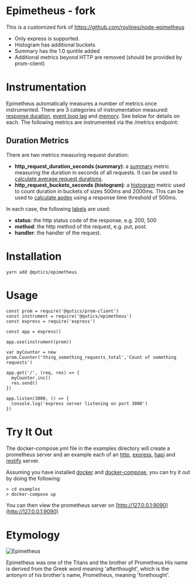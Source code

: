 # Epimetheus - fork
This is a customized fork of https://github.com/roylines/node-epimetheus

- Only express is supported.
- Histogram has additional buckets
- Summary has the 1.0 quntile added
- Additional metrics beyond HTTP are removed (should be provided by prom-client)

# Instrumentation

Epimetheus automatically measures a number of metrics once instrumented. There are 3 categories of instrumentation measured: [response duration](#duration), [event loop lag](#lag) and [memory](#memory). See below for details on each.
The following metrics are instrumented via the /metrics endpoint:

## <a name="duration"></a> Duration Metrics
There are two metrics measuring request duration:

- **http\_request\_duration\_seconds (summary)**: a [summary](https://prometheus.io/docs/concepts/metric_types/#summary) metric measuring the duration in seconds of all requests. It can be used to [calculate average request durations](https://prometheus.io/docs/practices/histograms/#count-and-sum-of-observations).
- **http\_request\_buckets\_seconds (histogram)**: a [histogram](https://prometheus.io/docs/concepts/metric_types/#histogram) metric used to count duration in buckets of sizes 500ms and 2000ms. This can be used to [calculate apdex](https://prometheus.io/docs/practices/histograms/#apdex-score) using a response time threshold of 500ms.

In each case, the following [labels](https://prometheus.io/docs/practices/naming/#labels) are used:

- **status**: the http status code of the response, e.g. 200, 500
- **method**: the http method of the request, e.g. put, post.
- **handler**: the handler of the request.

# Installation

```
yarn add @qutics/epimetheus
```

# Usage

```
const prom = require('@qutics/prom-client')
const instrument = require('@qutics/epimetheus')
const express = require('express')

const app = express()

app.use(instrument(prom))

var myCounter = new prom.Counter('thing_something_requests_total','Count of something requests')

app.get('/', (req, res) => {
  myCounter.inc()
  res.send()
})

app.listen(3000, () => {
  console.log('express server listening on port 3000')
})

```

# Try It Out

The docker-compose.yml file in the examples directory will create a prometheus server and an example each of an [http](#http), [express](#express), [hapi](#hapi) and [restify](#restify) server.

Assuming you have installed [docker](https://docs.docker.com) and [docker-compose](https://docs.docker.com/compose/install/), you can try it out by doing the following:

```
> cd examples
> docker-compose up
```

You can then view the prometheus server on [http://127.0.0.1:9090](http://127.0.0.1:9090)

# Etymology

![Epimetheus](http://www.greekmythology.com/images/mythology/epimetheus_28.jpg)

Epimetheus was one of the Titans and the brother of Prometheus
His name is derived from the Greek word meaning 'afterthought',
which is the antonym of his brother's name, Prometheus, meaning 'forethought'.
